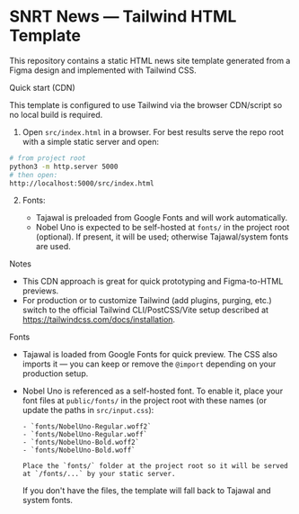 # SNRT News — Tailwind HTML Template

This repository contains a static HTML news site template generated from a Figma design and implemented with Tailwind CSS.

Quick start (CDN)

This template is configured to use Tailwind via the browser CDN/script so no local build is required.

1. Open `src/index.html` in a browser. For best results serve the repo root with a simple static server and open:

```bash
# from project root
python3 -m http.server 5000
# then open:
http://localhost:5000/src/index.html
```

2. Fonts:

    - Tajawal is preloaded from Google Fonts and will work automatically.
    - Nobel Uno is expected to be self-hosted at `fonts/` in the project root (optional). If present, it will be used; otherwise Tajawal/system fonts are used.

Notes

- This CDN approach is great for quick prototyping and Figma-to-HTML previews.
- For production or to customize Tailwind (add plugins, purging, etc.) switch to the official Tailwind CLI/PostCSS/Vite setup described at https://tailwindcss.com/docs/installation.

Fonts

- Tajawal is loaded from Google Fonts for quick preview. The CSS also imports it — you can keep or remove the `@import` depending on your production setup.
- Nobel Uno is referenced as a self-hosted font. To enable it, place your font files at `public/fonts/` in the project root with these names (or update the paths in `src/input.css`):

      - `fonts/NobelUno-Regular.woff2`
      - `fonts/NobelUno-Regular.woff`
      - `fonts/NobelUno-Bold.woff2`
      - `fonts/NobelUno-Bold.woff`

      Place the `fonts/` folder at the project root so it will be served at `/fonts/...` by your static server.

  If you don't have the files, the template will fall back to Tajawal and system fonts.
